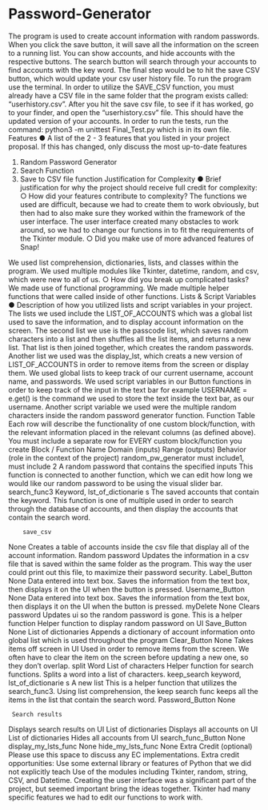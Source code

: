 # Password-Generator

The program is used to create account information with random passwords. When you click the save button, it will save all the information on the screen to a running list. You can show accounts, and hide accounts with the respective buttons. The search button will search through your accounts to find accounts with the key word. The final step would be to hit the save CSV button, which would update your csv user history file.
To run the program use the terminal. In order to utilize the SAVE_CSV function, you must already have a CSV file in the same folder that the program exists called: “userhistory.csv”. After you hit the save csv file, to see if it has worked, go to your finder, and open the “userhistory.csv” file. This should have the updated version of your accounts.
In order to run the tests, run the command: python3 -m unittest Final_Test.py which is in its own file.
Features
● A list of the 2 - 3 features that you listed in your project proposal. If this has changed, only discuss the most up-to-date features
1. Random Password Generator
2. Search Function
3. Save to CSV file function
Justification for Complexity
● Brief justification for why the project should receive full credit for complexity: ○ How did your features contribute to complexity?
The functions we used are difficult, because we had to create them to work obviously, but then had to also make sure they worked within the framework of the user interface. The user interface created many obstacles to work around, so we had to change our functions in to fit the requirements of the Tkinter module.
○ Did you make use of more advanced features of Snap!
     
 We used list comprehension, dictionaries, lists, and classes within the program. We used multiple modules like Tkinter, datetime, random, and csv, which were new to all of us.
○ How did you break up complicated tasks?
We made use of functional programming. We made multiple helper functions that were called inside of other functions.
Lists & Script Variables
● Description of how you utilized lists and script variables in your project.
The lists we used include the LIST_OF_ACCOUNTS which was a global list used to save the information, and to display account information on the screen. The second list we use is the passcode list, which saves random characters into a list and then shuffles all the list items, and returns a new list. That list is then joined together, which creates the random passwords. Another list we used was the display_lst, which creats a new version of LIST_OF_ACCOUNTS in order to remove items from the screen or display them. We used global lists to keep track of our current username, account name, and passwords. We used script variables in our Button functions in order to keep track of the input in the text bar for example USERNAME = e.get() is the command we used to store the text inside the text bar, as our username. Another script variable we used were the multiple random characters inside the random password generator function.
Function Table
Each row will describe the functionality of one custom block/function, with the relevant information placed in the relevant columns (as defined above). You must include a separate row for EVERY custom block/function you create
        Block / Function Name
Domain (inputs)
Range (outputs)
Behavior (role in the context of the project)
random_pw_generator
must include1, must include 2
A random password that contains the specified inputs
This function is connected to another function, which we can edit how long we would like our random password to be using the visual slider bar.
search_func3
Keyword, lst_of_dictionarie s
The saved accounts that contain the keyword.
This function is one of multiple used in order to search through the database of accounts, and then display the accounts that contain the search word.
    
        save_csv
None
Creates a table of accounts inside the csv file that display all of the account information.
Random password
Updates the information in a csv file that is saved within the same folder as the program. This way the user could print out this file, to maximize their password security.
      Label_Button
None
Data entered into text box.
Saves the information from the text box, then displays it on the UI when the button is pressed.
      Username_Button
None
Data entered into text box.
Saves the information from the text box, then displays it on the UI when the button is pressed.
    myDelete
None
Clears password
Updates ui so the random password is gone. This is a helper function
  Helper function to display random password on UI
    Save_Button
None
List of dictionaries
Appends a dictionary of account information onto global list which is used throughout the program
    Clear_Button
None
Takes items off screen in UI
Used in order to remove items from the screen. We often have to clear the item on the screen before updating a new one, so they don’t overlap.
    split
Word
List of characters
Helper function for search functions. Splits a word into a list of characters.
       keep_search
keyword, lst_of_dictionarie s
A new list
This is a helper function that utilizes the search_func3. Using list comprehension, the keep search func keeps all the items in the list that contain the search word.
          Password_Button None
   
     Search results
 Displays search results on UI
List of dictionaries
 Displays all accounts on UI
List of dictionaries
 Hides all accounts from UI
  search_func_Button None
display_my_lsts_func None
hide_my_lsts_func None
Extra Credit (optional)
Please use this space to discuss any EC implementations. Extra credit opportunities:
Use some external library or features of Python that we did not explicitly
teach
Use of the modules including Tkinter, random, string, CSV, and Datetime. Creating the user interface was a significant part of the project, but seemed important bring the ideas together. Tkinter had many specific features we had to edit our functions to work with.
    
